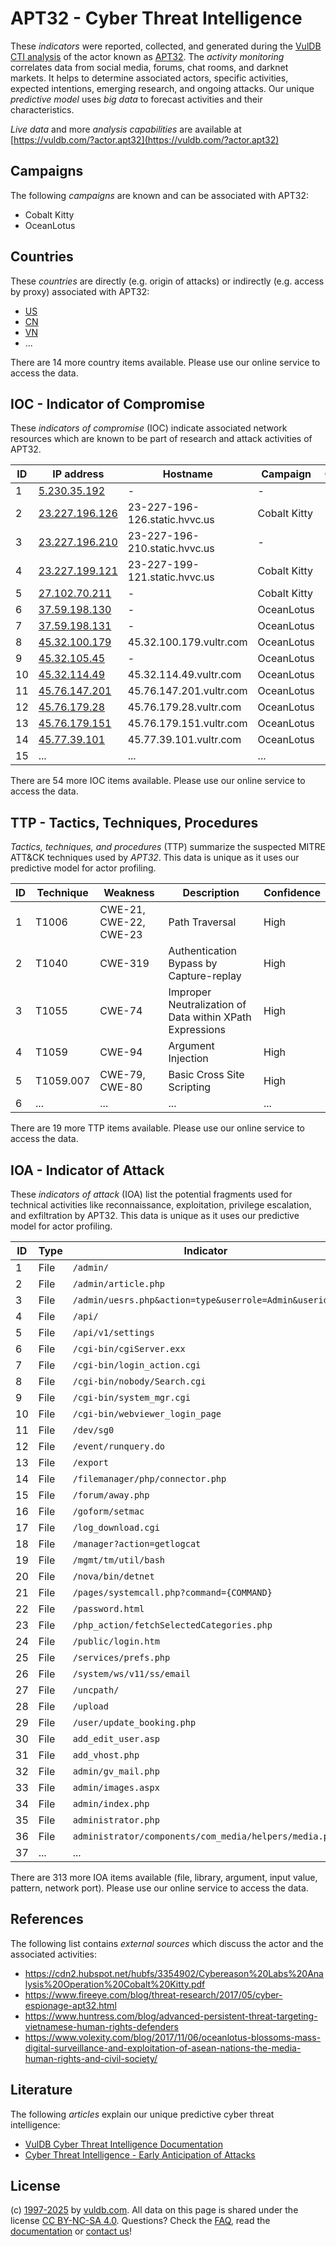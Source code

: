 # APT32 - Cyber Threat Intelligence

These _indicators_ were reported, collected, and generated during the [VulDB CTI analysis](https://vuldb.com/?kb.cti) of the actor known as [APT32](https://vuldb.com/?actor.apt32). The _activity monitoring_ correlates data from social media, forums, chat rooms, and darknet markets. It helps to determine associated actors, specific activities, expected intentions, emerging research, and ongoing attacks. Our unique _predictive model_ uses _big data_ to forecast activities and their characteristics.

_Live data_ and more _analysis capabilities_ are available at [https://vuldb.com/?actor.apt32](https://vuldb.com/?actor.apt32)

## Campaigns

The following _campaigns_ are known and can be associated with APT32:

* Cobalt Kitty
* OceanLotus

## Countries

These _countries_ are directly (e.g. origin of attacks) or indirectly (e.g. access by proxy) associated with APT32:

* [US](https://vuldb.com/?country.us)
* [CN](https://vuldb.com/?country.cn)
* [VN](https://vuldb.com/?country.vn)
* ...

There are 14 more country items available. Please use our online service to access the data.

## IOC - Indicator of Compromise

These _indicators of compromise_ (IOC) indicate associated network resources which are known to be part of research and attack activities of APT32.

ID | IP address | Hostname | Campaign | Confidence
-- | ---------- | -------- | -------- | ----------
1 | [5.230.35.192](https://vuldb.com/?ip.5.230.35.192) | - | - | High
2 | [23.227.196.126](https://vuldb.com/?ip.23.227.196.126) | 23-227-196-126.static.hvvc.us | Cobalt Kitty | High
3 | [23.227.196.210](https://vuldb.com/?ip.23.227.196.210) | 23-227-196-210.static.hvvc.us | - | High
4 | [23.227.199.121](https://vuldb.com/?ip.23.227.199.121) | 23-227-199-121.static.hvvc.us | Cobalt Kitty | High
5 | [27.102.70.211](https://vuldb.com/?ip.27.102.70.211) | - | Cobalt Kitty | High
6 | [37.59.198.130](https://vuldb.com/?ip.37.59.198.130) | - | OceanLotus | High
7 | [37.59.198.131](https://vuldb.com/?ip.37.59.198.131) | - | OceanLotus | High
8 | [45.32.100.179](https://vuldb.com/?ip.45.32.100.179) | 45.32.100.179.vultr.com | OceanLotus | Medium
9 | [45.32.105.45](https://vuldb.com/?ip.45.32.105.45) | - | OceanLotus | High
10 | [45.32.114.49](https://vuldb.com/?ip.45.32.114.49) | 45.32.114.49.vultr.com | OceanLotus | Medium
11 | [45.76.147.201](https://vuldb.com/?ip.45.76.147.201) | 45.76.147.201.vultr.com | OceanLotus | Medium
12 | [45.76.179.28](https://vuldb.com/?ip.45.76.179.28) | 45.76.179.28.vultr.com | OceanLotus | Medium
13 | [45.76.179.151](https://vuldb.com/?ip.45.76.179.151) | 45.76.179.151.vultr.com | OceanLotus | Medium
14 | [45.77.39.101](https://vuldb.com/?ip.45.77.39.101) | 45.77.39.101.vultr.com | OceanLotus | Medium
15 | ... | ... | ... | ...

There are 54 more IOC items available. Please use our online service to access the data.

## TTP - Tactics, Techniques, Procedures

_Tactics, techniques, and procedures_ (TTP) summarize the suspected MITRE ATT&CK techniques used by _APT32_. This data is unique as it uses our predictive model for actor profiling.

ID | Technique | Weakness | Description | Confidence
-- | --------- | -------- | ----------- | ----------
1 | T1006 | CWE-21, CWE-22, CWE-23 | Path Traversal | High
2 | T1040 | CWE-319 | Authentication Bypass by Capture-replay | High
3 | T1055 | CWE-74 | Improper Neutralization of Data within XPath Expressions | High
4 | T1059 | CWE-94 | Argument Injection | High
5 | T1059.007 | CWE-79, CWE-80 | Basic Cross Site Scripting | High
6 | ... | ... | ... | ...

There are 19 more TTP items available. Please use our online service to access the data.

## IOA - Indicator of Attack

These _indicators of attack_ (IOA) list the potential fragments used for technical activities like reconnaissance, exploitation, privilege escalation, and exfiltration by APT32. This data is unique as it uses our predictive model for actor profiling.

ID | Type | Indicator | Confidence
-- | ---- | --------- | ----------
1 | File | `/admin/` | Low
2 | File | `/admin/article.php` | High
3 | File | `/admin/uesrs.php&action=type&userrole=Admin&userid=3` | High
4 | File | `/api/` | Low
5 | File | `/api/v1/settings` | High
6 | File | `/cgi-bin/cgiServer.exx` | High
7 | File | `/cgi-bin/login_action.cgi` | High
8 | File | `/cgi-bin/nobody/Search.cgi` | High
9 | File | `/cgi-bin/system_mgr.cgi` | High
10 | File | `/cgi-bin/webviewer_login_page` | High
11 | File | `/dev/sg0` | Medium
12 | File | `/event/runquery.do` | High
13 | File | `/export` | Low
14 | File | `/filemanager/php/connector.php` | High
15 | File | `/forum/away.php` | High
16 | File | `/goform/setmac` | High
17 | File | `/log_download.cgi` | High
18 | File | `/manager?action=getlogcat` | High
19 | File | `/mgmt/tm/util/bash` | High
20 | File | `/nova/bin/detnet` | High
21 | File | `/pages/systemcall.php?command={COMMAND}` | High
22 | File | `/password.html` | High
23 | File | `/php_action/fetchSelectedCategories.php` | High
24 | File | `/public/login.htm` | High
25 | File | `/services/prefs.php` | High
26 | File | `/system/ws/v11/ss/email` | High
27 | File | `/uncpath/` | Medium
28 | File | `/upload` | Low
29 | File | `/user/update_booking.php` | High
30 | File | `add_edit_user.asp` | High
31 | File | `add_vhost.php` | High
32 | File | `admin/gv_mail.php` | High
33 | File | `admin/images.aspx` | High
34 | File | `admin/index.php` | High
35 | File | `administrator.php` | High
36 | File | `administrator/components/com_media/helpers/media.php` | High
37 | ... | ... | ...

There are 313 more IOA items available (file, library, argument, input value, pattern, network port). Please use our online service to access the data.

## References

The following list contains _external sources_ which discuss the actor and the associated activities:

* https://cdn2.hubspot.net/hubfs/3354902/Cybereason%20Labs%20Analysis%20Operation%20Cobalt%20Kitty.pdf
* https://www.fireeye.com/blog/threat-research/2017/05/cyber-espionage-apt32.html
* https://www.huntress.com/blog/advanced-persistent-threat-targeting-vietnamese-human-rights-defenders
* https://www.volexity.com/blog/2017/11/06/oceanlotus-blossoms-mass-digital-surveillance-and-exploitation-of-asean-nations-the-media-human-rights-and-civil-society/

## Literature

The following _articles_ explain our unique predictive cyber threat intelligence:

* [VulDB Cyber Threat Intelligence Documentation](https://vuldb.com/?kb.cti)
* [Cyber Threat Intelligence - Early Anticipation of Attacks](https://www.scip.ch/en/?labs.20201022)

## License

(c) [1997-2025](https://vuldb.com/?kb.changelog) by [vuldb.com](https://vuldb.com/?kb.about). All data on this page is shared under the license [CC BY-NC-SA 4.0](https://creativecommons.org/licenses/by-nc-sa/4.0/). Questions? Check the [FAQ](https://vuldb.com/?kb.faq), read the [documentation](https://vuldb.com/?kb) or [contact us](https://vuldb.com/?contact)!
